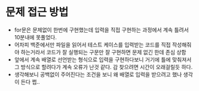 # 문제 접근 방법 
- for문은 문제없이 한번에 구현했는데 입력을 직접 구현하는 과정에서 계속 틀려서 10분내에 못풀었다. 
- 어차피 백준에서만 파일을 읽어서 테스트 케이스를 입력받는 코드를 직접 작성해줘야 하는거라서 코드가 잘 실행되는 구문만 잘 구현하면 문제 없긴 한데 존심 상함  
- 앞에서 계속 배열로 선언받는 형식으로 입력을 구현하다보니 거기에 틀에 맞춰져서 그 방식으로 할려다가 계속 오류가 난것 같다. 감 찾으려면 시간이 오래걸릴듯 하다.
- 생각해보니 공백없이 주어진다는 조건을 보니 왜 배열로 입력을 받으려고 했나 생각이 든다 쩝.. 
